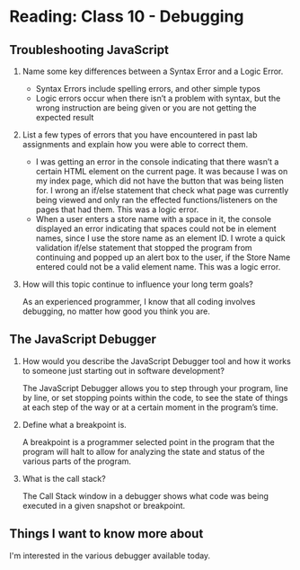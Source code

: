 # Reading: Class 10 - Debugging

## Troubleshooting JavaScript

1. Name some key differences between a Syntax Error and a Logic Error.

   - Syntax Errors include spelling errors, and other simple typos
   - Logic errors occur when there isn’t a problem with syntax, but the wrong instruction are being given or you are not getting the expected result 

2. List a few types of errors that you have encountered in past lab assignments and explain how you were able to correct them.

   - I was getting an error in the console indicating that there wasn’t a certain HTML element on the current page. It was because I was on my index page, which did not have the button that was being listen for. I wrong an if/else statement that check what page was currently being viewed and only ran the effected functions/listeners on the pages that had them. This was a logic error.
   - When a user enters a store name with a space in it, the console displayed an error indicating that spaces could not be in element names, since I use the store name as an element ID. I wrote a quick validation if/else statement that stopped the program from continuing and popped up an alert box to the user, if the Store Name entered could not be a valid element name. This was a logic error.

3. How will this topic continue to influence your long term goals?

   As an experienced programmer, I know that all coding involves debugging, no matter how good you think you are.

## The JavaScript Debugger

1. How would you describe the JavaScript Debugger tool and how it works to someone just starting out in software development?

   The JavaScript Debugger allows you to step through your program, line by line, or set stopping points within the code, to see the state of things at each step of the way or at a certain moment in the program’s time.

2. Define what a breakpoint is.

   A breakpoint is a programmer selected point in the program that the program will halt to allow for analyzing the state and status of the various parts of the program.

3. What is the call stack?

   The Call Stack window in a debugger shows what code was being executed in a given snapshot or breakpoint.

## Things I want to know more about

I'm interested in the various debugger available today.
